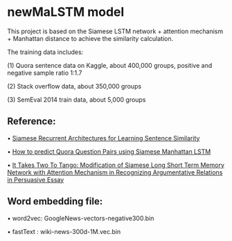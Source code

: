newMaLSTM model 
===============
This project is based on the Siamese LSTM network + attention mechanism + Manhattan distance to achieve the similarity calculation. 

The training data includes: 

(1) Quora sentence data on Kaggle, about 400,000 groups, positive and negative sample ratio 1:1.7 

(2) Stack overflow data, about 350,000 groups 

(3) SemEval 2014 train data, about 5,000 groups

Reference:
----------
•	[Siamese Recurrent Architectures for Learning Sentence Similarity](http://www.mit.edu/~jonasm/info/MuellerThyagarajan_AAAI16.pdf)

•	[How to predict Quora Question Pairs using Siamese Manhattan LSTM](https://medium.com/mlreview/implementing-malstm-on-kaggles-quora-question-pairs-competition-8b31b0b16a07)

•	[It Takes Two To Tango: Modification of Siamese Long Short Term Memory Network with Attention Mechanism in Recognizing Argumentative Relations in Persuasive Essay](https://www.sciencedirect.com/science/article/pii/S1877050917320847)

Word embedding file:
--------------------
•	word2vec:	GoogleNews-vectors-negative300.bin

•	fastText  :	wiki-news-300d-1M.vec.bin

